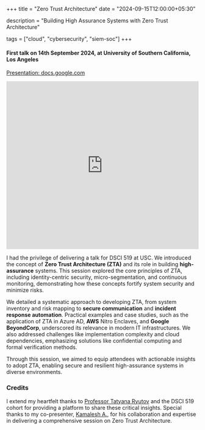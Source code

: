 +++
title = "Zero Trust Architecture"
date = "2024-09-15T12:00:00+05:30"

 description = "Building High Assurance Systems with Zero Trust Architecture"

tags = ["cloud", "cybersecurity", "siem-soc"]
+++

#### First talk on 14th September 2024, at University of Southern California, Los Angeles

[Presentation: docs.google.com](https://docs.google.com/presentation/d/1aYIKm7piiS-MUORRLOa0YzjamrX2eQZjI3YzL8b5gug/pub?start=false&loop=false#slide=id.p)

<iframe src="https://docs.google.com/presentation/d/e/2PACX-1vTFD8nl_JL6fcJlPyk7I49vzGQDTYQB-D6qv1OYD-zCBzd1taTTSUBFmFri1dkVWMHQsnuqAXnO4c5g/embed?start=false&loop=false" frameborder="0" width="100%" height="441" allowfullscreen="true" mozallowfullscreen="true" webkitallowfullscreen="true"></iframe>

I had the privilege of delivering a talk for DSCI 519 at USC. We introduced the concept of **Zero Trust Architecture (ZTA)** and its role in building **high-assurance** systems. This session explored the core principles of ZTA, including identity-centric security, micro-segmentation, and continuous monitoring, demonstrating how these concepts fortify system security and minimize risks.

We detailed a systematic approach to developing ZTA, from system inventory and risk mapping to **secure communication** and **incident response automation**. Practical examples and case studies, such as the application of ZTA in Azure AD, **AWS** Nitro Enclaves, and **Google BeyondCorp**, underscored its relevance in modern IT infrastructures. We also addressed challenges like implementation complexity and cloud dependencies, emphasizing solutions like confidential computing and formal verification methods.

Through this session, we aimed to equip attendees with actionable insights to adopt ZTA, enabling secure and resilient high-assurance systems in diverse environments.

### Credits

I extend my heartfelt thanks to [Professor Tatyana Ryutov](https://viterbi.usc.edu/directory/faculty/Ryutov/Tatyana) and the DSCI 519 cohort for providing a platform to share these critical insights. Special thanks to my co-presenter, [Kamalesh A.](https://www.linkedin.com/in/kamalesh-jayapandiaraj-arumugam), for his collaboration and expertise in delivering a comprehensive session on Zero Trust Architecture.
